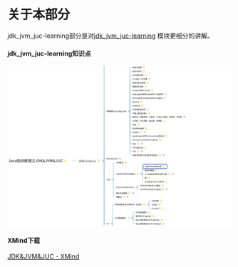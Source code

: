 # 关于本部分


jdk_jvm_juc-learning部分是对[jdk_jvm_juc-learning](https://github.com/guang19/framework-learning/blob/dev/jdk_jvm_juc-learning/Jdk&Jvm&Juc.md)
模块更细分的讲解。

#### jdk_jvm_juc-learning知识点

![JDK&JVM&JUC截图](../../img/截图/JDK&JVM&JUC截图.png)

#### XMind下载

[JDK&JVM&JUC - XMind](https://github.com/guang19/framework-learning/blob/dev/xmind_file/JDK&JVM&JUC.xmind)